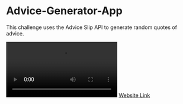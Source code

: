 # Advice-Generator-App
This challenge uses the Advice Slip API to generate random quotes of advice.

![](images/advice-preview.mov)
[Website Link](https://advice-generator-app-dm.netlify.app/)
